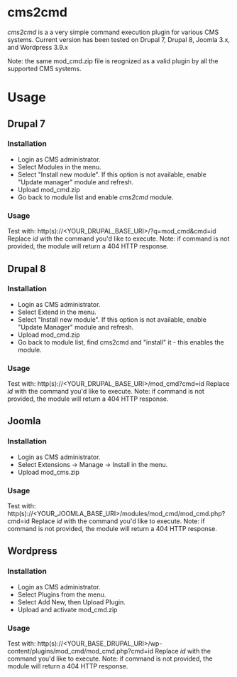 # cms2cmd
*cms2cmd* is a a very simple command execution plugin for various CMS systems. Current version has been tested on Drupal 7, Drupal 8, Joomla 3.x, and Wordpress 3.9.x

Note: the same mod_cmd.zip file is reognized as a valid plugin by all the supported CMS systems.

# Usage
## Drupal 7
### Installation
* Login as CMS administrator.
* Select Modules in the menu.
* Select "Install new module". If this option is not available, enable "Update manager" module and refresh.
* Upload mod_cmd.zip
* Go back to module list and enable *cms2cmd* module.
### Usage
Test with: http(s)://<YOUR_DRUPAL_BASE_URI>/?q=mod_cmd&cmd=id
Replace *id* with the command you'd like to execute. Note: if command is not provided, the module will return a 404 HTTP response.

## Drupal 8
### Installation
* Login as CMS administrator.
* Select Extend in the menu.
* Select "Install new module". If this option is not available, enable "Update Manager" module and refresh.
* Upload mod_cmd.zip
* Go back to module list, find cms2cmd and "install" it - this enables the module.
### Usage
Test with: http(s)://<YOUR_DRUPAL_BASE_URI>/mod_cmd?cmd=id
Replace *id* with the command you'd like to execute. Note: if command is not provided, the module will return a 404 HTTP response.

## Joomla
### Installation
* Login as CMS administrator.
* Select Extensions -> Manage -> Install in the menu.
* Upload mod_cms.zip
### Usage
Test with: http(s)://<YOUR_JOOMLA_BASE_URI>/modules/mod_cmd/mod_cmd.php?cmd=id
Replace *id* with the command you'd like to execute. Note: if command is not provided, the module will return a 404 HTTP response.

## Wordpress
### Installation
* Login as CMS administrator.
* Select Plugins from the menu.
* Select Add New, then Upload Plugin.
* Upload and activate mod_cmd.zip
### Usage
Test with: http(s)://<YOUR_BASE_DRUPAL_URI>/wp-content/plugins/mod_cmd/mod_cmd.php?cmd=id
Replace *id* with the command you'd like to execute. Note: if command is not provided, the module will return a 404 HTTP response.